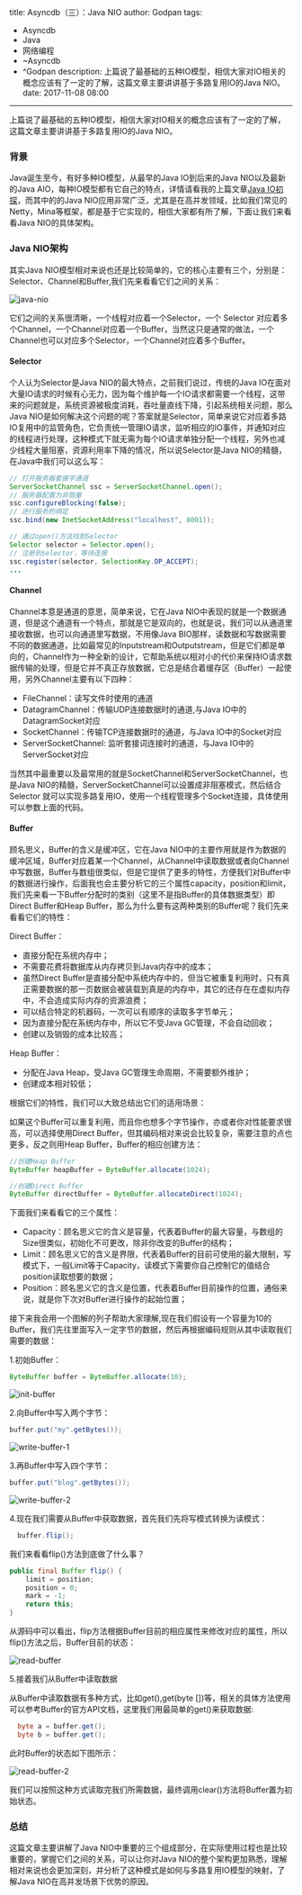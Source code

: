 title: Asyncdb（三）：Java NIO
author: Godpan
tags: 
- Asyncdb
- Java
- 网络编程
- ~Asyncdb
- ^Godpan
description: 上篇说了最基础的五种IO模型，相信大家对IO相关的概念应该有了一定的了解，这篇文章主要讲讲基于多路复用IO的Java NIO。
date: 2017-11-08 08:00
---

上篇说了最基础的五种IO模型，相信大家对IO相关的概念应该有了一定的了解，这篇文章主要讲讲基于多路复用IO的Java NIO。

### 背景

Java诞生至今，有好多种IO模型，从最早的Java IO到后来的Java NIO以及最新的Java AIO，每种IO模型都有它自己的特点，详情请看我的上篇文章[Java IO初探]()，而其中的的Java NIO应用非常广泛，尤其是在高并发领域，比如我们常见的Netty，Mina等框架，都是基于它实现的，相信大家都有所了解，下面让我们来看看Java NIO的具体架构。

### Java NIO架构

其实Java NIO模型相对来说也还是比较简单的，它的核心主要有三个，分别是：Selector、Channel和Buffer,我们先来看看它们之间的关系：

![java-nio](https://scala.cool/images/2017/11/java-nio.png)

它们之间的关系很清晰，一个线程对应着一个Selector，一个 Selector 对应着多个Channel，一个Channel对应着一个Buffer，当然这只是通常的做法，一个Channel也可以对应多个Selector，一个Channel对应着多个Buffer。

#### Selector

个人认为Selector是Java NIO的最大特点，之前我们说过，传统的Java IO在面对大量IO请求的时候有心无力，因为每个维护每一个IO请求都需要一个线程，这带来的问题就是，系统资源被极度消耗，吞吐量直线下降，引起系统相关问题，那么Java NIO是如何解决这个问题的呢？答案就是Selector，简单来说它对应着多路IO复用中的监管角色，它负责统一管理IO请求，监听相应的IO事件，并通知对应的线程进行处理，这种模式下就无需为每个IO请求单独分配一个线程，另外也减少线程大量阻塞，资源利用率下降的情况，所以说Selector是Java NIO的精髓，在Java中我们可以这么写：

```java
// 打开服务器套接字通道
ServerSocketChannel ssc = ServerSocketChannel.open();
// 服务器配置为非阻塞
ssc.configureBlocking(false);
// 进行服务的绑定
ssc.bind(new InetSocketAddress("localhost", 8001));

// 通过open()方法找到Selector
Selector selector = Selector.open();
// 注册到selector，等待连接
ssc.register(selector, SelectionKey.OP_ACCEPT);
...
```

#### Channel

Channel本意是通道的意思，简单来说，它在Java NIO中表现的就是一个数据通道，但是这个通道有一个特点，那就是它是双向的，也就是说，我们可以从通道里接收数据，也可以向通道里写数据，不用像Java BIO那样，读数据和写数据需要不同的数据通道，比如最常见的Inputstream和Outputstream，但是它们都是单向的，Channel作为一种全新的设计，它帮助系统以相对小的代价来保持IO请求数据传输的处理，但是它并不真正存放数据，它总是结合着缓存区（Buffer）一起使用，另外Channel主要有以下四种：

- FileChannel：读写文件时使用的通道
- DatagramChannel：传输UDP连接数据时的通道,与Java IO中的DatagramSocket对应
- SocketChannel：传输TCP连接数据时的通道，与Java IO中的Socket对应
- ServerSocketChannel: 监听套接词连接时的通道，与Java IO中的ServerSocket对应

当然其中最重要以及最常用的就是SocketChannel和ServerSocketChannel，也是Java NIO的精髓，ServerSocketChannel可以设置成非阻塞模式，然后结合 Selector 就可以实现多路复用IO，使用一个线程管理多个Socket连接，具体使用可以参数上面的代码。

#### Buffer

顾名思义，Buffer的含义是缓冲区，它在Java NIO中的主要作用就是作为数据的缓冲区域，Buffer对应着某一个Channel，从Channel中读取数据或者向Channel中写数据，Buffer与数组很类似，但是它提供了更多的特性，方便我们对Buffer中的数据进行操作，后面我也会主要分析它的三个属性capacity，position和limit，我们先来看一下Buffer分配时的类别（这里不是指Buffer的具体数据类型）即Direct Buffer和Heap Buffer，那么为什么要有这两种类别的Buffer呢？我们先来看看它们的特性：

Direct Buffer：

- 直接分配在系统内存中；
- 不需要花费将数据库从内存拷贝到Java内存中的成本；
- 虽然Direct Buffer是直接分配中系统内存中的，但当它被重复利用时，只有真正需要数据的那一页数据会被装载到真是的内存中，其它的还存在在虚拟内存中，不会造成实际内存的资源浪费；
- 可以结合特定的机器码，一次可以有顺序的读取多字节单元；
- 因为直接分配在系统内存中，所以它不受Java GC管理，不会自动回收；
- 创建以及销毁的成本比较高；

Heap Buffer： 

- 分配在Java Heap，受Java GC管理生命周期，不需要额外维护；
- 创建成本相对较低；

根据它们的特性，我们可以大致总结出它们的适用场景：

如果这个Buffer可以重复利用，而且你也想多个字节操作，亦或者你对性能要求很高，可以选择使用Direct Buffer，但其编码相对来说会比较复杂，需要注意的点也更多，反之则用Heap Buffer，Buffer的相应创建方法：

```java
//创建Heap Buffer
ByteBuffer heapBuffer = ByteBuffer.allocate(1024);

//创建Direct Buffer
ByteBuffer directBuffer = ByteBuffer.allocateDirect(1024);
```


下面我们来看看它的三个属性：

- Capacity：顾名思义它的含义是容量，代表着Buffer的最大容量，与数组的Size很类似，初始化不可更改，除非你改变的Buffer的结构；
- Limit：顾名思义它的含义是界限，代表着Buffer的目前可使用的最大限制，写模式下，一般Limit等于Capacity，读模式下需要你自己控制它的值结合position读取想要的数据；
- Position：顾名思义它的含义是位置，代表着Buffer目前操作的位置，通俗来说，就是你下次对Buffer进行操作的起始位置；

接下来我会用一个图解的列子帮助大家理解,现在我们假设有一个容量为10的Buffer，我们先往里面写入一定字节的数据，然后再根据编码规则从其中读取我们需要的数据：

1.初始Buffer：

```java
ByteBuffer buffer = ByteBuffer.allocate(10);
```

![init-buffer](https://scala.cool/images/2017/11/init-buffer.png)

2.向Buffer中写入两个字节：

```java
buffer.put("my".getBytes());
```

![write-buffer-1](https://scala.cool/images/2017/11/write-buffer-1.png)

3.再Buffer中写入四个字节：

```java
buffer.put("blog".getBytes());
```

![write-buffer-2](https://scala.cool/images/2017/11/write-buffer-2.png)

4.现在我们需要从Buffer中获取数据，首先我们先将写模式转换为读模式：

```java
  buffer.flip();
```

我们来看看flip()方法到底做了什么事？

```java
public final Buffer flip() {
    limit = position;
    position = 0;
    mark = -1;
    return this;
}
```

从源码中可以看出，flip方法根据Buffer目前的相应属性来修改对应的属性，所以flip()方法之后，Buffer目前的状态：

![read-buffer](https://scala.cool/images/2017/11/read-buffer.png)

5.接着我们从Buffer中读取数据

从Buffer中读取数据有多种方式，比如get(),get(byte [])等，相关的具体方法使用可以参考Buffer的官方API文档，这里我们用最简单的get()来获取数据:

```java
  byte a = buffer.get();
  byte b = buffer.get();
```

此时Buffer的状态如下图所示：

![read-buffer-2](https://scala.cool/images/2017/11/read-buffer-2.png)

我们可以按照这种方式读取完我们所需数据，最终调用clear()方法将Buffer置为初始状态。

### 总结

这篇文章主要讲解了Java NIO中重要的三个组成部分，在实际使用过程也是比较重要的，掌握它们之间的关系，可以让你对Java NIO的整个架构更加熟悉，理解相对来说也会更加深刻，并分析了这种模式是如何与多路复用IO模型的映射，了解Java NIO在高并发场景下优势的原因。



